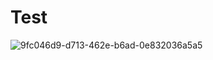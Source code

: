 # Test


<!DOCTYPE html>
<html lang="fr">
<head>
  <meta charset="UTF-8">
  <meta name="viewport" content="width=device-width, initial-scale=1.0">
  


<body>
  <img 
    src="https://github.com/user-attachments/assets/0480379e-0507-41ca-a736-ffc528856ef1"
    alt="9fc046d9-d713-462e-b6ad-0e832036a5a5">
</body>
</html>

